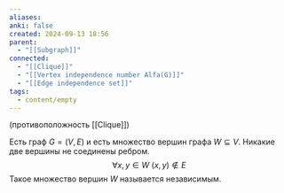 ```yaml
---
aliases: 
anki: false
created: 2024-09-13 18:56
parent:
  - "[[Subgraph]]"
connected:
  - "[[Clique]]"
  - "[[Vertex independence number Alfa(G)]]"
  - "[[Edge independence set]]"
tags:
  - content/empty
---
```


(противоположность [[Clique]])

Есть граф $G=(V,E)$ и есть множество вершин графа $W\subseteq V$. Никакие две вершины не соединены ребром. 
$$\forall x,y \in W \ (x,y) \notin E$$
Такое множество вершин $W$ называется независимым.


